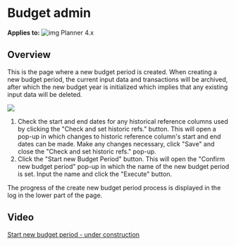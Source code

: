 # Budget admin

**Applies to:** ![img](https://profitbasedocs.blob.core.windows.net/icons/yes-icon.png) Planner 4.x

## Overview
This is the page where a new budget period is created. When creating a new budget period, the current input data and transactions will be archived, after which the new budget year is initialized which implies that any existing input data will be deleted.
<br/>

![](https://profitbasedocs.blob.core.windows.net/plannerimages/budgetyear.JPG)

1. Check the start and end dates for any historical reference columns used by clicking the "Check and set historic refs." button. This will open a pop-up in which changes to historic reference column's start and end dates can be made. Make any changes necessary, click "Save" and close the "Check and set historic refs." pop-up.<br/>
2. Click the "Start new Budget Period" button. This will open the "Confirm new budget period" pop-up in which the name of the new budget period is set. Input the name and click the "Execute" button.<br/>

The progress of the create new budget period process is displayed in the log in the lower part of the page.

## Video
[Start new budget period - under construction](#)

<br/>

